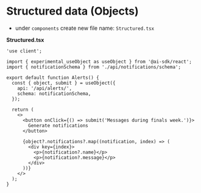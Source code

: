 # Structured data (Objects)


- under `components` create new file name: `Structured.tsx`

__Structured.tsx__
```tsx
'use client';

import { experimental_useObject as useObject } from '@ai-sdk/react';
import { notificationSchema } from './api/notifications/schema';

export default function Alerts() {
  const { object, submit } = useObject({
    api: '/api/alerts/',
    schema: notificationSchema,
  });

  return (
    <>
      <button onClick={() => submit('Messages during finals week.')}>
        Generate notifications
      </button>

      {object?.notifications?.map((notification, index) => (
        <div key={index}>
          <p>{notification?.name}</p>
          <p>{notification?.message}</p>
        </div>
      ))}
    </>
  );
}
```
